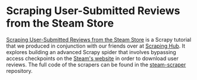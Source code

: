 # Scraping User-Submitted Reviews from the Steam Store

[Scraping User-Submitted Reviews from the Steam Store](https://intoli.com/blog/steam-scraper/) is a Scrapy tutorial that we produced in conjunction with our friends over at [Scraping Hub](https://scrapinghub.com/).
It explores building an advanced Scrapy spider that involves bypassing access checkpoints on the [Steam's website](steampowered.com) in order to download user reviews.
The full code of the scrapers can be found in the [steam-scraper](https://github.com/prncc/steam-scraper) repository.
